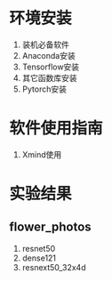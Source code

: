 # 环境安装

1. 装机必备软件
2. Anaconda安装
3. Tensorflow安装
4. 其它函数库安装
5. Pytorch安装

# 软件使用指南

1. Xmind使用

# 实验结果

## flower_photos

1. resnet50
2. dense121
3. resnext50_32x4d

